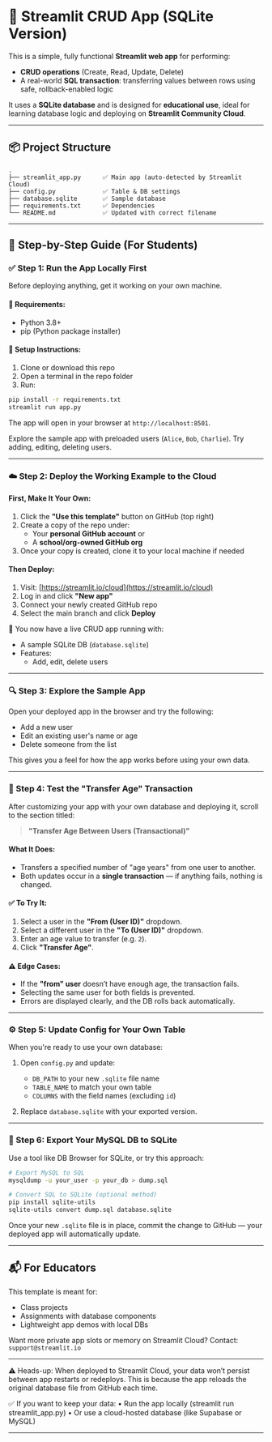 # 🔧 Streamlit CRUD App (SQLite Version)

This is a simple, fully functional **Streamlit web app** for performing:

- **CRUD operations** (Create, Read, Update, Delete)
- A real-world **SQL transaction**: transferring values between rows using safe, rollback-enabled logic

It uses a **SQLite database** and is designed for **educational use**, ideal for learning database logic and deploying on **Streamlit Community Cloud**.

---

## 📦 Project Structure

```
.
├── streamlit_app.py      ✅ Main app (auto-detected by Streamlit Cloud)
├── config.py             ✅ Table & DB settings
├── database.sqlite       ✅ Sample database
├── requirements.txt      ✅ Dependencies
└── README.md             ✅ Updated with correct filename
```

---

## 🚀 Step-by-Step Guide (For Students)

### ✅ Step 1: Run the App Locally First

Before deploying anything, get it working on your own machine.

#### 🧰 Requirements:
- Python 3.8+
- pip (Python package installer)

#### 🔧 Setup Instructions:

1. Clone or download this repo
2. Open a terminal in the repo folder
3. Run:

```bash
pip install -r requirements.txt
streamlit run app.py
```

The app will open in your browser at `http://localhost:8501`.

Explore the sample app with preloaded users (`Alice`, `Bob`, `Charlie`). Try adding, editing, deleting users.

---

### ☁️ Step 2: Deploy the Working Example to the Cloud

#### First, Make It Your Own:

1. Click the **"Use this template"** button on GitHub (top right)
2. Create a copy of the repo under:
   - Your **personal GitHub account** or
   - A **school/org-owned GitHub org**
3. Once your copy is created, clone it to your local machine if needed

#### Then Deploy:

1. Visit: [https://streamlit.io/cloud](https://streamlit.io/cloud)
2. Log in and click **"New app"**
3. Connect your newly created GitHub repo
4. Select the main branch and click **Deploy**

🎉 You now have a live CRUD app running with:
- A sample SQLite DB (`database.sqlite`)
- Features:
  - Add, edit, delete users

---

### 🔍 Step 3: Explore the Sample App

Open your deployed app in the browser and try the following:

- Add a new user
- Edit an existing user's name or age
- Delete someone from the list

This gives you a feel for how the app works before using your own data.

---

### 🔁 Step 4: Test the "Transfer Age" Transaction

After customizing your app with your own database and deploying it, scroll to the section titled:

> **"Transfer Age Between Users (Transactional)"**

#### What It Does:
- Transfers a specified number of "age years" from one user to another.
- Both updates occur in a **single transaction** — if anything fails, nothing is changed.

#### ✅ To Try It:
1. Select a user in the **"From (User ID)"** dropdown.
2. Select a different user in the **"To (User ID)"** dropdown.
3. Enter an age value to transfer (e.g. `2`).
4. Click **"Transfer Age"**.

#### ⚠️ Edge Cases:
- If the **"from" user** doesn’t have enough age, the transaction fails.
- Selecting the same user for both fields is prevented.
- Errors are displayed clearly, and the DB rolls back automatically.

---

### ⚙️ Step 5: Update Config for Your Own Table

When you're ready to use your own database:

1. Open `config.py` and update:
   - `DB_PATH` to your new `.sqlite` file name
   - `TABLE_NAME` to match your own table
   - `COLUMNS` with the field names (excluding `id`)

2. Replace `database.sqlite` with your exported version.

---

### 🔄 Step 6: Export Your MySQL DB to SQLite

Use a tool like DB Browser for SQLite, or try this approach:

```bash
# Export MySQL to SQL
mysqldump -u your_user -p your_db > dump.sql

# Convert SQL to SQLite (optional method)
pip install sqlite-utils
sqlite-utils convert dump.sql database.sqlite
```

Once your new `.sqlite` file is in place, commit the change to GitHub — your deployed app will automatically update.

---

## 📬 For Educators

This template is meant for:
- Class projects
- Assignments with database components
- Lightweight app demos with local DBs

Want more private app slots or memory on Streamlit Cloud? Contact: `support@streamlit.io`

---

⚠️ Heads-up: When deployed to Streamlit Cloud, your data won’t persist between app restarts or redeploys.
This is because the app reloads the original database file from GitHub each time.

✅ If you want to keep your data:
	•	Run the app locally (streamlit run streamlit_app.py)
	•	Or use a cloud-hosted database (like Supabase or MySQL)

---